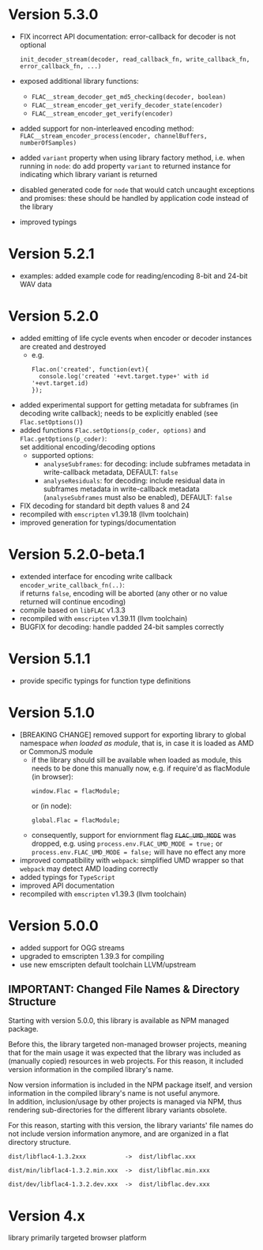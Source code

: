 
# Version 5.3.0

 * FIX incorrect API documentation: error-callback for decoder is not optional
   ```
   init_decoder_stream(decoder, read_callback_fn, write_callback_fn, error_callback_fn, ...)
   ```

 * exposed additional library functions:
   * `FLAC__stream_decoder_get_md5_checking(decoder, boolean)`
   * `FLAC__stream_encoder_get_verify_decoder_state(encoder)`
   * `FLAC__stream_encoder_get_verify(encoder)`
   
 * added support for non-interleaved encoding method:  
   `FLAC__stream_encoder_process(encoder, channelBuffers, numberOfSamples)`

 * added `variant` property when using library factory method, i.e. when running in `node`:
   do add property `variant` to returned instance for indicating which library variant is returned

 * disabled generated code for `node` that would catch uncaught exceptions and promises:
   these should be handled by application code instead of the library

 * improved typings


# Version 5.2.1

 * examples: added example code for reading/encoding 8-bit and 24-bit WAV data

# Version 5.2.0

 * added emitting of life cycle events when encoder or decoder instances are created and destroyed
   * e.g.
     ```
     Flac.on('created', function(evt){
       console.log('created '+evt.target.type+' with id '+evt.target.id)
     });
     ```
 * added experimental support for getting metadata for subframes (in decoding write callback); needs to be explicitly enabled (see `Flac.setOptions()`)
 * added functions `Flac.setOptions(p_coder, options)` and `Flac.getOptions(p_coder)`:  
   set additional encoding/decoding options
   * supported options:
     * `analyseSubframes`: for decoding: include subframes metadata in write-callback metadata, DEFAULT: `false`
     * `analyseResiduals`: for decoding: include residual data in subframes metadata in write-callback metadata (`analyseSubframes` must also be enabled), DEFAULT: `false`
 * FIX decoding for standard bit depth values 8 and 24
 * recompiled with `emscripten` v1.39.18 (llvm toolchain)
 * improved generation for typings/documentation

# Version 5.2.0-beta.1

 * extended interface for encoding write callback `encoder_write_callback_fn(..)`:  
   if returns `false`, encoding will be aborted (any other or no value returned will continue encoding)
 * compile based on `libFLAC` v1.3.3
 * recompiled with `emscripten` v1.39.11 (llvm toolchain)
 * BUGFIX for decoding: handle padded 24-bit samples correctly

# Version 5.1.1

 * provide specific typings for function type definitions

# Version 5.1.0

 * [BREAKING CHANGE] removed support for exporting library to global namespace *when loaded as module*, that is, in case it is loaded as AMD or CommonJS module
   * if the library should sill be available when loaded as module, this needs to be done this manually now,
     e.g. if require'd as flacModule (in browser):
     ```
     window.Flac = flacModule;
     ```
     or (in node):
     ```
     global.Flac = flacModule;
     ```
   * consequently, support for enviornment flag ~~`FLAC_UMD_MODE`~~ was dropped, e.g. using
     `process.env.FLAC_UMD_MODE = true;` or `process.env.FLAC_UMD_MODE = false;` will have no effect any more
 * improved compatibility with `webpack`:
   simplified UMD wrapper so that `webpack` may detect AMD loading correctly
 * added typings for `TypeScript`
 * improved API documentation
 * recompiled with `emscripten` v1.39.3 (llvm toolchain)

# Version 5.0.0

 * added support for OGG streams
 * upgraded to emscripten 1.39.3 for compiling
 * use new emscripten default toolchain LLVM/upstream

## IMPORTANT: Changed File Names & Directory Structure

Starting with version 5.0.0, this library is available as NPM managed package.

Before this, the library targeted non-managed browser projects, meaning that
for the main usage it was expected that the library was included as (manually copied)
resources in web projects. For this reason, it included version information in the
compiled library's name.

Now version information is included in the NPM package itself, and version information
in the compiled library's name is not useful anymore.  
In addition, inclusion/usage by other projects is managed via NPM, thus rendering
sub-directories for the different library variants obsolete.

For this reason, starting with this version, the library variants' file names
do not include version information anymore, and are organized in a flat directory
structure.

```
dist/libflac4-1.3.2xxx           ->  dist/libflac.xxx

dist/min/libflac4-1.3.2.min.xxx  ->  dist/libflac.min.xxx

dist/dev/libflac4-1.3.2.dev.xxx  ->  dist/libflac.dev.xxx
```

# Version 4.x

library primarily targeted browser platform
